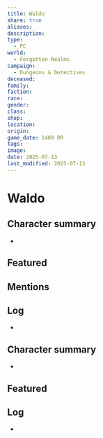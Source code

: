 ```yaml
---
title: Waldo
share: true
aliases: 
description: 
type:
  - PC
world:
  - Forgotten Realms
campaign:
  - Dungeons & Detectives
deceased: 
family: 
faction: 
race: 
gender: 
class: 
shop: 
location: 
origin: 
game_date: 1489 DR
tags: 
image: 
date: 2025-07-13
last_modified: 2025-07-13
---
```

# Waldo

## Character summary
* 

## Featured

## Mentions


## Log
* 
## Character summary
* 

## Featured


## Log
* 